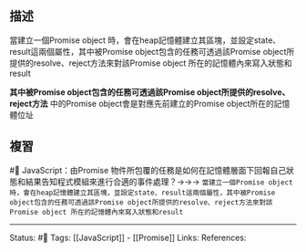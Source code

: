 ## 描述

當建立一個Promise object 時，會在heap記憶體建立其區塊，並設定state、result這兩個屬性，其中被Promise object包含的任務可透過該Promise object所提供的resolve、reject方法來對該Promise object 所在的記憶體內來寫入狀態和result

**其中被Promise object包含的任務可透過該Promise object所提供的resolve、reject方法** 中的Promise object會是對應先前建立的Promise object所在的記憶體位址



## 複習

#🧠 JavaScript：由Promise 物件所包覆的任務是如何在記憶體層面下回報自己狀態和結果告知程式模組來進行合適的事件處理？->->-> `當建立一個Promise object 時，會在heap記憶體建立其區塊，並設定state、result這兩個屬性，其中被Promise object包含的任務可透過該Promise object所提供的resolve、reject方法來對該Promise object 所在的記憶體內來寫入狀態和result`
<!--SR:!2023-04-29,27,230-->



---
Status: #🌱 
Tags:
[[JavaScript]] - [[Promise]]
Links:
References:
